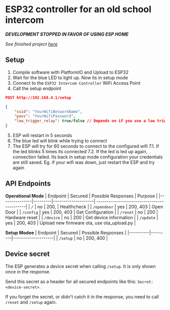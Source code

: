 # ESP32 controller for an old school intercom

***DEVELOPMENT STOPPED IN FAVOR OF USING ESP HOME***

*See finished project [here](https://github.com/leonlatsch/HT611-01_ESP32)*

## Setup
1. Compile software with PlatformIO and Upload to ESP32
2. Wait for the blue LED to light up. Now its in setup mode
3. Connect to the `ESP32 Intercom Controller` WiFi Access Point
4. Call the setup endpoint 
```json
POST http://192.168.4.1/setup

{
    "ssid": "YourWifiNetworkName",
    "pass": "YourWifiPassword",
    "low_trigger_relay": true/false // Depends on if you use a low trigger relay
}
```
5. ESP will restart in 5 seconds
6. The blue led will blink while trying to connect
7. The ESP will try for 60 seconds to connect to the configured wifi
    7.1. If the led blinks 5 times its connected
    7.2. If the led is led up again, connection failed. Its back in setup mode configuration your credentials are still saved. Eg. if your wifi was down, just restart the ESP and try again

## API Endpoints

**Operational Mode**
| Endpoint      | Secured | Possible Responses | Purpose                                    |
|---------------|---------|--------------------| -------------------------------------------|
| `/`           | no      | 200,               | Healthcheck                                |
| `/opendoor`   | yes     | 200, 403           | Open Door                                  |
| `/config`     | yes     | 200, 403           | Get Configuration                          |
| `/reset`      | no      | 200                | Hardware reset                             |
| `/device`     | no      | 200                | Get device information                     |
| `/update`     | yes     | 200, 403           | Upload new firmware ota, use ota_upload.py |

**Setup Modee**
| Endpoint | Secured | Possible Responses |
|----------|---------|--------------------|
| `/setup` | no      | 200, 400           |

## Device secret
The ESP generates a device secret when calling `/setup`. It is only shown once in the response.

Send this secret as a header for all secured endpoints like this: `Secret: <device-secret>`.

If you forget the secret, or didn't catch it in the response, you need to call `/reset` and `/setup` again.
